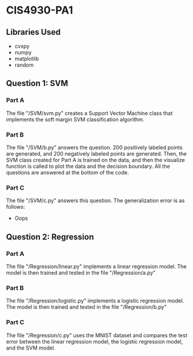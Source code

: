 # CIS4930-PA1

## Libraries Used
- cvxpy
- numpy
- matplotlib
- random

## Question 1: SVM

### Part A
The file "/SVM/svm.py" creates a Support Vector Machine class that implements the soft margin SVM classification algorithm.

### Part B
The file "/SVM/b.py" answers the question. 200 positively labeled points are generated, and 200 negatively labeled points are generated. Then, the SVM class created for Part A is trained on the data, and then the visualize function is called to plot the data and the decision boundary.
All the questions are answered at the bottom of the code.

### Part C
The file "/SVM/c.py" answers this question. The generalization error is as follows:
- Oops

## Question 2: Regression

### Part A
The file "/Regression/linear.py" implements a linear regression model. The model is then trained and tested in the file "/Regression/a.py"

### Part B
The file "/Regression/logistic.py" implements a logistic regression model. The model is then trained and tested in the file "/Regression/b.py"

### Part C
The file "/Regression/c.py" uses the MNIST dataset and compares the test error between the linear regression model, the logistic regression model, and the SVM model.